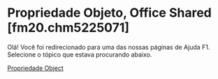 
# Propriedade Objeto, Office Shared [fm20.chm5225071]

Olá! Você foi redirecionado para uma das nossas páginas de Ajuda F1. Selecione o tópico que estava procurando abaixo.

[Propriedade Object](http://msdn.microsoft.com/library/94762c71-9ab8-98dd-5357-8ddb8b7b0156%28Office.15%29.aspx)
